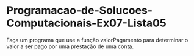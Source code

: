 # Programacao-de-Solucoes-Computacionais-Ex07-Lista05
Faça um programa que use a função valorPagamento para determinar o valor a ser pago por uma prestação de uma conta.
